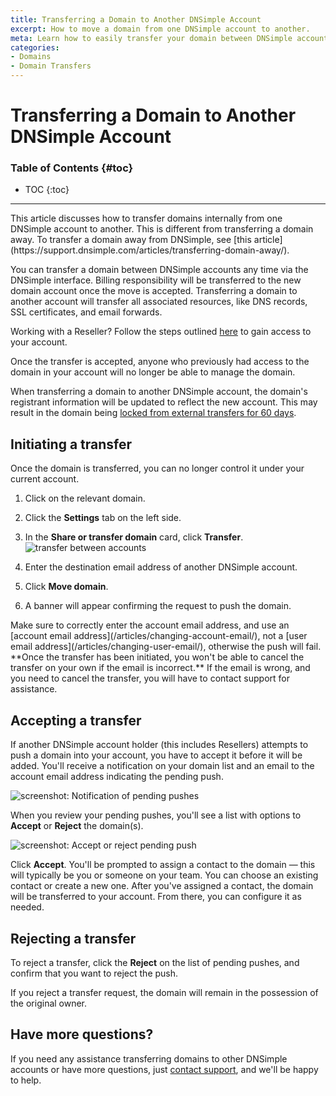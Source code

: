```yaml
---
title: Transferring a Domain to Another DNSimple Account
excerpt: How to move a domain from one DNSimple account to another.
meta: Learn how to easily transfer your domain between DNSimple accounts with our step-by-step guide, ensuring a smooth transition and continued management of your domain.
categories:
- Domains
- Domain Transfers
---
```


# Transferring a Domain to Another DNSimple Account

### Table of Contents {#toc}

* TOC
{:toc}

---

<info>
This article discusses how to transfer domains internally from one DNSimple account to another. This is different from transferring a domain away. To transfer a domain away from DNSimple, see [this article](https://support.dnsimple.com/articles/transferring-domain-away/).
</info>

You can transfer a domain between DNSimple accounts any time via the DNSimple interface. Billing responsibility will be transferred to the new domain account once the move is accepted. Transferring a domain to another account will transfer all associated resources, like DNS records, SSL certificates, and email forwards.

Working with a Reseller? Follow the steps outlined [here](#accepting-a-transfer) to gain access to your account.

<warning>
Once the transfer is accepted, anyone who previously had access to the domain in your account will no longer be able to manage the domain.

When transferring a domain to another DNSimple account, the domain's registrant information will be updated to reflect the new account. This may result in the domain being [locked from external transfers for 60 days](/articles/icann-60-day-lock-registrant-change/).
</warning>

## Initiating a transfer

<info>
Once the domain is transferred, you can no longer control it under your current account.
</info>

1. Click on the relevant domain.
1. Click the **Settings** tab on the left side.
1. In the **Share or transfer domain** card, click **Transfer**.
    ![transfer between accounts](/files/transfer-domains-between-accounts.png)

1. Enter the destination email address of another DNSimple account.
1. Click **Move domain**.
1. A banner will appear confirming the request to push the domain.

<warning>
Make sure to correctly enter the account email address, and use an [account email address](/articles/changing-account-email/), not a [user email address](/articles/changing-user-email/), otherwise the push will fail. **Once the transfer has been initiated, you won't be able to cancel the transfer on your own if the email is incorrect.** If the email is wrong, and you need to cancel the transfer, you will have to contact support for assistance.
</warning>

## Accepting a transfer

If another DNSimple account holder (this includes Resellers) attempts to push a domain into your account, you have to accept it before it will be added. You'll receive a notification on your domain list and an email to the account email address indicating the pending push.

![screenshot: Notification of pending pushes](/files/pending-push-notification.png)

When you review your pending pushes, you'll see a list with options to **Accept** or **Reject** the domain(s).

![screenshot: Accept or reject pending push](/files/pending-pushes.jpg)

Click **Accept**. You'll be prompted to assign a contact to the domain — this will typically be you or someone on your team. You can choose an existing contact or create a new one. After you've assigned a contact, the domain will be transferred to your account. From there, you can configure it as needed.

## Rejecting a transfer

To reject a transfer, click the **Reject** on the list of pending pushes, and confirm that you want to reject the push.

<info>
If you reject a transfer request, the domain will remain in the possession of the original owner.
</info>

## Have more questions?

If you need any assistance transferring domains to other DNSimple accounts or have more questions, just [contact support](https://dnsimple.com/feedback), and we'll be happy to help.
